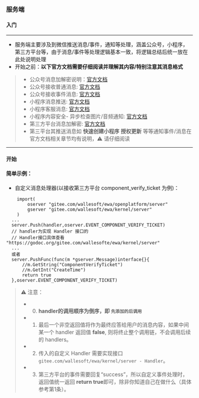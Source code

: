 ### 服务端

#### 入门

--------
* 服务端主要涉及到微信推送消息/事件，通知等处理，涵盖公众号，小程序，第三方平台等，由于消息/事件等处理逻辑基本一致，将逻辑总结后统一放在此处说明处理
* 开始之前：**以下官方文档需要仔细阅读并理解其内容/特别注意其消息格式**
> * 公众号消息加解密说明：[官方文档](https://developers.weixin.qq.com/doc/offiaccount/Message_Management/Message_encryption_and_decryption_instructions.html)
> * 公众号接收普通消息: [官方文档](https://developers.weixin.qq.com/doc/offiaccount/Message_Management/Receiving_standard_messages.html)
> * 公众号接收事件消息: [官方文档](https://developers.weixin.qq.com/doc/offiaccount/Message_Management/Receiving_event_pushes.html)
> * 小程序消息推送: [官方文档](https://developers.weixin.qq.com/miniprogram/dev/framework/server-ability/message-push.html)
> * 小程序客服消息: [官方文档](https://developers.weixin.qq.com/miniprogram/dev/framework/open-ability/customer-message/customer-message.html)
> * 小程序内容安全- 异步检查图片/音频通知: [官方文档](https://developers.weixin.qq.com/miniprogram/dev/api-backend/open-api/sec-check/security.mediaCheckAsync.html)
> * 第三方平台消息加解密: [官方文档](https://developers.weixin.qq.com/doc/oplatform/Third-party_Platforms/Message_Encryption/Message_encryption_and_decryption.html)
> * 第三平台其推送消息如 **快速创建小程序** **授权更新** 等等通知事件/消息在官方文档相关章节均有说明，:warning: 请仔细阅读
------

#### 开始

#### 简单示例：

* 自定义消息处理器(以接收第三方平台 component_verify_ticket 为例)：

```golang
    import(
        oserver "gitee.com/wallesoft/ewa/openplatform/server"
        gserver "gitee.com/wallesoft/ewa/kernel/server"
    )
  ...
  server.Push(handler,oserver.EVENT_COMPONENT_VERIFY_TICKET)
  // handler为实现 Handler 接口的
  // Handler接口具体查看 "https://godoc.org/gitee.com/wallesofte/ewa/kernel/server"
  ...
  或者
  server.PushFunc(func(m *gserver.Message)interface{}{
      //m.GetString("ComponentVerifyTicket")
      //m.GetInt("CreateTime")  
      return true
  },oserver.EVENT_COMPONENT_VERIFY_TICKET)
```
> :warning: 注意：
>   * 0. **handler的调用顺序为倒序，即 **`先添加的后调用`****
>   * 1. 最后一个非空返回值将作为最终应答给用户的消息内容，如果中间某一个 handler 返回值 **false**, 则将终止整个调用链，不会调用后续的 handlers。
>   * 2. 传入的自定义 Handler 需要实现接口 `gitee.com/wallesoft/ewa/kernel/server - Handler`。
>   * 3. 第三方平台的事件需要回复“success”，所以自定义事件处理时，返回值统一返回 **return true**即可，除非你知道自己在做什么（具体参考第1条）。